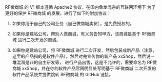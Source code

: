 RF微商城 的 V1 版本遵循 Apache2 协议，在国内鱼龙混杂的互联网环境下 为了更好的保护 RF微商城 的发展，进行了如下的附加协议： 

1. 如果你用于自己的公司业务（自己做商城卖货），是免费授权的。

2. 如果你是建站公司，帮别人做商城，有义务告知甲方，该商城是基于 RF微商城 进行二次开发的商城。

3. 如果你是建站公司，将 RF微商城 进行二次开发，然后包装成新产品（注意，这里的产品指的是软件产品），然后对完宣传你的新产品 xxShop，然后说一堆混淆是非的自主研发等， 进行产品出售，这是不允许的，需要命名为 RF微商城 xxShop，并在你的软件产品官网明显处写明基于 RF微商城 二次开发的软件产品系统并提供跳转 RF微商城 的 GitHub 链接。
